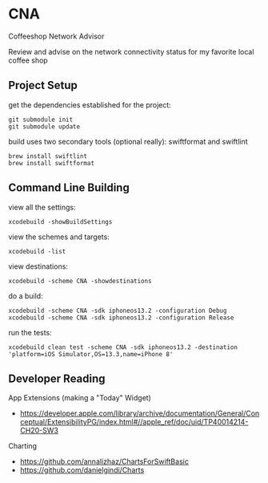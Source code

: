 # CNA

Coffeeshop Network Advisor

Review and advise on the network connectivity status for my favorite local coffee shop

## Project Setup

get the dependencies established for the project:

    git submodule init
    git submodule update

build uses two secondary tools (optional really): swiftformat and swiftlint

    brew install swiftlint
    brew install swiftformat

## Command Line Building

view all the settings:

    xcodebuild -showBuildSettings

view the schemes and targets:

    xcodebuild -list

view destinations:

    xcodebuild -scheme CNA -showdestinations

do a build:

    xcodebuild -scheme CNA -sdk iphoneos13.2 -configuration Debug
    xcodebuild -scheme CNA -sdk iphoneos13.2 -configuration Release

run the tests:

    xcodebuild clean test -scheme CNA -sdk iphoneos13.2 -destination 'platform=iOS Simulator,OS=13.3,name=iPhone 8'

## Developer Reading

App Extensions (making a "Today" Widget)

- https://developer.apple.com/library/archive/documentation/General/Conceptual/ExtensibilityPG/index.html#//apple_ref/doc/uid/TP40014214-CH20-SW3

Charting

- https://github.com/annalizhaz/ChartsForSwiftBasic
- https://github.com/danielgindi/Charts

